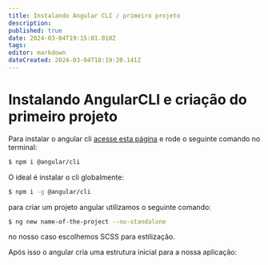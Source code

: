```yaml
---
title: Instalando Angular CLI / primeiro projeto
description: 
published: true
date: 2024-03-04T19:15:01.010Z
tags: 
editor: markdown
dateCreated: 2024-03-04T18:19:20.141Z
---
```


# Instalando AngularCLI e criação do primeiro projeto

Para instalar o angular cli [acesse esta página](https://www.npmjs.com/package/@angular/cli) e rode o seguinte comando no terminal:

```bash
$ npm i @angular/cli
```

O ideal é instalar o cli globalmente:

```bash
$ npm i -g @angular/cli
```

para criar um projeto angular utilizamos o seguinte comando:

```bash
$ ng new name-of-the-project --no-standalone
```

no nosso caso escolhemos SCSS para estilização.

Após isso o angular cria uma estrutura inicial para a nossa aplicação:


